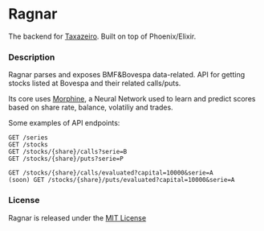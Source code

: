 # Ragnar

The backend for [Taxazeiro](https://sonataxa.tech). Built on top of Phoenix/Elixir.

### Description
Ragnar parses and exposes BMF&Bovespa data-related.
API for getting stocks listed at Bovespa and their related calls/puts. 

Its core uses [Morphine](https://github.com/leandronsp/morphine), a Neural Network used to learn and predict scores based on share rate, balance, volatiliy and trades. 

Some examples of API endpoints:

	GET /series
	GET /stocks
	GET /stocks/{share}/calls?serie=B
	GET /stocks/{share}/puts?serie=P

	GET /stocks/{share}/calls/evaluated?capital=10000&serie=A
	(soon) GET /stocks/{share}/puts/evaluated?capital=10000&serie=A


### License
Ragnar is released under the [MIT License](https://opensource.org/licenses/MIT)

